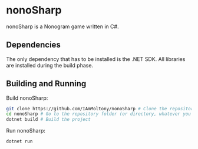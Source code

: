
# nonoSharp

nonoSharp is a Nonogram game written in C#.

## Dependencies

The only dependency that has to be installed is the .NET SDK. All libraries are installed during the build phase.

## Building and Running

Build nonoSharp:

```bash
git clone https://github.com/IAmMoltony/nonoSharp # Clone the repository
cd nonoSharp # Go to the repository folder (or directory, whatever you want to call it)
dotnet build # Build the project
```

Run nonoSharp:

```bash
dotnet run
```

